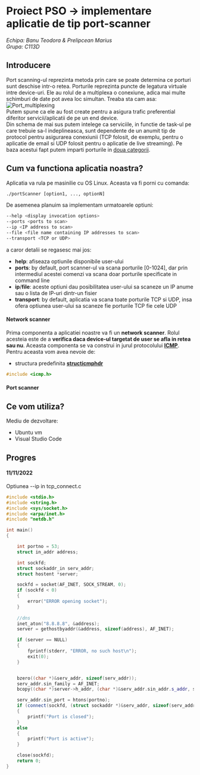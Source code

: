 # Proiect PSO -> implementare aplicatie de tip port-scanner 
_Echipa: Banu Teodora & Prelipcean Marius_<br/> 
_Grupa: C113D_

## Introducere
Port scanning-ul reprezinta metoda prin care se poate determina ce porturi sunt deschise intr-o retea.
Porturile reprezinta puncte de legatura virtuale intre device-uri. Ele au rolul de a multiplexa o conexiune, adica mai multe schimburi de date pot avea loc simultan.
Treaba sta cam asa: <br/>![Port_multiplexing](http://www.comefunziona.net/img/fig4.jpg)<br/>
Putem spune ca ele au fost create pentru a asigura trafic preferential diferitor servicii/aplicatii de pe un end device.<br/>
Din schema de mai sus putem intelege ca serviciile, in functie de task-ul pe care trebuie sa-l indeplineasca, sunt dependente de un anumit tip de protocol pentru asigurarea conexiunii (TCP folosit, de exemplu, pentru o aplicatie de email si UDP folosit pentru o aplicatie de live streaming). Pe baza acestui fapt putem imparti porturile in [doua categorii](https://en.wikipedia.org/wiki/List_of_TCP_and_UDP_port_numbers).

## Cum va functiona aplicatia noastra?
Aplicatia va rula pe masinilie cu OS Linux. Aceasta va fi porni cu comanda:
```bash
./portScanner [option1, ..., optionN]
```
De asemenea planuim sa implementam urmatoarele optiuni:
```bash
--help <display invocation options>
--ports <ports to scan>
--ip <IP address to scan>
--file <file name containing IP addresses to scan>
--transport <TCP or UDP>
```
a caror detalii se regasesc mai jos:
* **help**: afiseaza optiunile disponibile user-ului
* **ports**: by default, port scanner-ul va scana porturile [0-1024], dar prin intermediul acestei comenzi va scana doar porturile specificate in command line
* **ip**/**file**: aceste optiuni dau posibilitatea user-ului sa scaneze un IP anume sau o lista de IP-uri dintr-un fisier
* **transport**: by default, aplicatia va scana toate porturile TCP si UDP, insa ofera optiunea user-ului sa scaneze fie porturile TCP fie cele UDP
#### Network scanner
Prima componenta a aplicatiei noastre va fi un **network scanner**. Rolul acesteia este de a **verifica daca device-ul targetat de user se afla in retea sau nu**. Aceasta componenta se va construi in jurul protocolului **[ICMP](http://www.ping127001.com/pingpage.htm)**.<br/>
Pentru aceasta vom avea nevoie de: 
* structura predefinita [**structicmphdr**](https://docs.huihoo.com/doxygen/linux/kernel/3.7/structicmphdr.html)
```c++
#include <icmp.h>
```


#### Port scanner


## Ce vom utiliza?
Mediu de dezvoltare:
* Ubuntu vm
* Visual Studio Code


## Progres
#### 11/11/2022
Optiunea --ip in tcp_connect.c
```c++
#include <stdio.h>
#include <string.h>
#include <sys/socket.h>
#include <arpa/inet.h>
#include "netdb.h"

int main()
{

    int portno = 53;
    struct in_addr address;

    int sockfd;
    struct sockaddr_in serv_addr;
    struct hostent *server;

    sockfd = socket(AF_INET, SOCK_STREAM, 0);
    if (sockfd < 0)
    {
        error("ERROR opening socket");
    }
    
    //dns
    inet_aton("8.8.8.8", &address);
    server = gethostbyaddr(&address, sizeof(address), AF_INET); 

    if (server == NULL)
    {
        fprintf(stderr, "ERROR, no such host\n");
        exit(0);
    }


    bzero((char *)&serv_addr, sizeof(serv_addr));
    serv_addr.sin_family = AF_INET;
    bcopy((char *)server->h_addr, (char *)&serv_addr.sin_addr.s_addr, server->h_length);

    serv_addr.sin_port = htons(portno);
    if (connect(sockfd, (struct sockaddr *)&serv_addr, sizeof(serv_addr)) < 0)
    {
        printf("Port is closed");
    }
    else
    {
        printf("Port is active");
    }

    close(sockfd);
    return 0;
}
```
